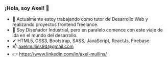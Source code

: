 ### ¡Hola, soy Axel! 👋

- 🔭 Actualmente estoy trabajando como tutor de Desarrollo Web y realizando proyectos frontend freelance.
- 🌱 Soy Diseñador Industrial, pero en paralelo comence con este viaje de ida en el mundo del desarrollo.
- ✔  HTML5, CSS3, Bootstrap, SASS, JavaScript, ReactJs, Firebase.
- 📫 axelmullins94@gmail.com
- 👉 https://www.linkedin.com/in/axel-mullins/
